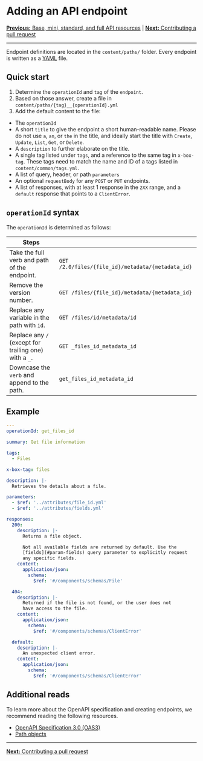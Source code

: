 # Adding an API endpoint

[**Previous:** Base, mini, standard, and full API resources](./variants.md) |
[**Next:** Contributing a pull request](./pull-request.md)

---

Endpoint definitions are located in the `content/paths/` folder. Every endpoint
is written as a [YAML](https://en.wikipedia.org/wiki/YAML) file.

## Quick start

1. Determine the `operationId` and `tag` of the `endpoint`.
2. Based on those answer, create a file in `content/paths/{tag}__{operationId}.yml`
3. Add the default content to the file:
  * The `operationId`
  * A short `title` to give the endpoint a short human-readable name. Please do
    not use `a`, `an`, or `the` in the title, and ideally start the title with
    `Create`, `Update`, `List`, `Get`, or `Delete`.
  * A `description` to further elaborate on the title.
  * A single tag listed under `tags`, and a reference to the same tag in
    `x-box-tag`. These tags need to match the name and ID of a tags listed in
    `content/common/tags.yml`.
  * A list of query, header, or path `parameters`
  * An optional `requestBody` for any `POST` or `PUT` endpoints.
  * A list of responses, with at least 1 response in the `2XX` range, and a
    `default` response that points to a `ClientError`.

## `operationId` syntax

The `operationId` is determined as follows:

| Steps                                                 |                                                   |
|-------------------------------------------------------|---------------------------------------------------|
| Take the full verb and path of the endpoint.          | `GET /2.0/files/{file_id}/metadata/{metadata_id}` |
| Remove the version number.                            | `GET /files/{file_id}/metadata/{metadata_id}`     |
| Replace any variable in the path with `id`.           | `GET /files/id/metadata/id`                       |
| Replace any `/` (except for trailing one) with a `_`. | `GET _files_id_metadata_id`                       |
| Downcase the `verb` and append to the path.           | `get_files_id_metadata_id`                        |

## Example

```yml
---
operationId: get_files_id

summary: Get file information

tags:
  - Files

x-box-tag: files

description: |-
  Retrieves the details about a file.

parameters:
  - $ref: '../attributes/file_id.yml'
  - $ref: '../attributes/fields.yml'

responses:
  200:
    description: |-
      Returns a file object.

      Not all available fields are returned by default. Use the
      [fields](#param-fields) query parameter to explicitly request
      any specific fields.
    content:
      application/json:
        schema:
          $ref: '#/components/schemas/File'

  404:
    description: |-
      Returned if the file is not found, or the user does not
      have access to the file.
    content:
      application/json:
        schema:
          $ref: '#/components/schemas/ClientError'

  default:
    description: |-
      An unexpected client error.
    content:
      application/json:
        schema:
          $ref: '#/components/schemas/ClientError'

```

## Additional reads

To learn more about the OpenAPI specification and creating endpoints, we
recommend reading the following resources.

* [OpenAPI Specification 3.0 (OAS3)](https://swagger.io/specification/)
* [Path objects](hhttps://swagger.io/specification/#path-item-object)

---

[**Next:** Contributing a pull request](./pull-request.md)
